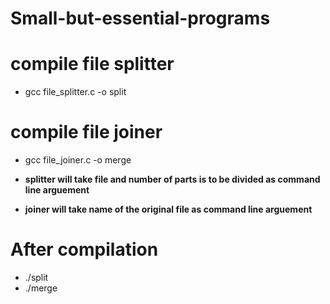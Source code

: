 # Small-but-essential-programs

# compile file splitter
- gcc file_splitter.c -o split

# compile file joiner
- gcc file_joiner.c -o merge

- **splitter will take file and number of parts is to be divided as command line arguement**
- **joiner will take name of the original file as command line arguement**

# After compilation 
- ./split<filename> <number of parts>
- ./merge <originalfilename>
